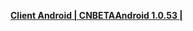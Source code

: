 **[Client Android | CNBETAAndroid 1.0.53 | ](https://bhrpg-prod.oss-accelerate.aliyuncs.com/client/beta/20230506182901_hAEd7ckmZfNWxlZn/StarRail_1.0.53.apk)**
